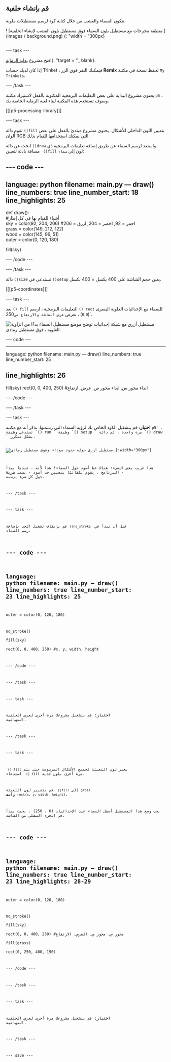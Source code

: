 ## قم بإنشاء خلفية

<div style="display: flex; flex-wrap: wrap">
<div style="flex-basis: 200px; flex-grow: 1; margin-right: 15px;">
تتكون السماء والعشب من خلال كتابة كود لرسم مستطيلات ملونة.
</div>
<div>

! [منطقة مخرجات مع مستطيل بلون السماء فوق مستطيل بلون العشب لإنشاء الخلفية.] (images / background.png) {: "width = "300px}

</div>
</div>

--- task ---

افتح مشروع [بداية الرماية](https://trinket.io/python/9973649e5c){: "target = "_ blank}.

إذا كان لديك حساب Trinket ، فيمكنك النقر فوق الزر **Remix** لحفظ نسخة في مكتبة `My Trinkets`.

--- /task ---

يحتوي مشروع البداية على بعض التعليمات البرمجية المكتوبة بالفعل لاستيراد مكتبة `p5` ، وسوف تستخدم هذه المكتبة لبناء لعبة الرماية الخاصة بك.

[[[p5-processing-library]]]

--- task ---

تقوم دالة `()fill` بتعيين اللون الداخلي للأشكال. يحتوي مشروع مبتدئ بالفعل على بعض ألوان RGB التي يمكنك استخدامها للقيام بذلك.

ابحث عن دالة `()draw` واستعد لرسم السماء عن طريق إضافة تعليمات البرمجية ذي مسافة بادئة لتعيين ` ()fill` لون إلى `سماء`:

--- code ---
---
language: python filename: main.py — draw() line_numbers: true line_number_start: 18
line_highlights: 25
---

def draw():     
#أشياء للقيام بها في كل إطار     
sky = color(92, 204, 206) #احمر = 92, اخضر = 204, ازرق = 206     
grass = color(149, 212, 122)     
wood = color(145, 96, 51)     
outer = color(0, 120, 180)

  fill(sky)

--- /code ---

--- /task ---

دالة `()size` تستدعى في `()setup` يعين حجم الشاشة على 400 بكسل × 400 بكسل.

[[[p5-coordinates]]]

--- task ---

بعد `() fill` التعليمات البرمجية ، ارسم `() rect` للسماء مع الإحداثيات العلوية اليسرى (`0`،`0`) ، بعرض</code> `عرض الشاشة والارتفاع من`250`.</p>

<p spaces-before="0"><img src="images/sky_coords.png" alt="مستطيل أزرق مع شبكة إحداثيات توضح موضع مستطيل السماء بدءًا من الزاوية العلوية ، فوق مستطيل رمادي." /></p>

<p spaces-before="0">--- code ---</p>

<hr />

<p spaces-before="0">language: python
filename: main.py — draw()
line_numbers: true
line_number_start: 25 </p>

<h2 spaces-before="0">line_highlights: 26</h2>

<p spaces-before="2">fill(sky)
  rect(0, 0, 400, 250) #ابداء محور س, ابداء محور ص, عرض, ارتفاع</p>

<p spaces-before="0">--- /code ---</p>

<p spaces-before="0">--- /task ---</p>

<p spaces-before="0">--- task ---</p>

<p spaces-before="0"><strong x-id="1">اختبار:</strong> قم بتشغيل الكود الخاص بك لرؤية السماء التي رسمتها. تذكر أنه مع مكتبة <code>p5` ، تستدعي وظيفة `() run ` وظيفة `() setup ` مرة واحدة ، ثم دالة `() draw ` بشكل متكرر.

![مستطيل أزرق حوله حدود سوداء وفوق مستطيل رمادي.](images/sky_stroke.png){:width="300px"}

هذا غريب بعض الشيء: هناك خط أسود حول السماء! هذا لأنه ، عندما يبدأ البرنامج ، يقوم تلقائيًا بتعيين حد أسود - يسمى **ضربة** - حول كل شيء يرسمه.

--- /task ---

--- task ---

قم بإيقاف تشغيل الحد بإضافة `()no_stroke ` قبل أن تبدأ في رسم السماء.

--- code ---
---
language: python filename: main.py — draw() line_numbers: true line_number_start: 23
line_highlights: 25
---

  outer = color(0, 120, 180)

  no_stroke()   
fill(sky)   
rect(0, 0, 400, 250) #x, y, width, height

--- /code ---

--- /task ---

--- task ---

**اختبار:** قم بتشغيل مشروعك مرة أخرى لعرض الخلفية النهائية.

--- /task ---

--- task ---

` () fill` يغير لون التعبئة لجميع الأشكال المرسومة حتى يتم استدعاء ` () fill` مرة أخرى بلون جديد.

قم بتغيير لون التعبئة ` ()fill` إلى `grass` وأضف `rect(x, y, width, height)`.

يجب وضع هذا المستطيل أسفل السماء عند الإحداثيات (0 ، 250) ، بحيث يبدأ في الجزء السفلي من الشاشة.

--- code ---
---
language: python filename: main.py — draw() line_numbers: true line_number_start: 23
line_highlights: 28-29
---

  outer = color(0, 120, 180)

  no_stroke()     
fill(sky)     
rect(0, 0, 400, 250) #محور س, محور ص, العرض, الارتفاع    
fill(grass)    
rect(0, 250, 400, 150)

--- /code ---

--- /task ---

--- task ---

**اختبار:** قم بتشغيل مشروعك مرة أخرى لعرض الخلفية النهائية.

--- /task ---

--- save ---
